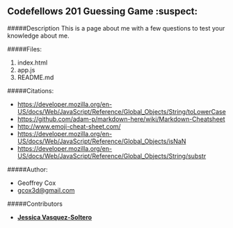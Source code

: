 ## **Codefellows 201 Guessing Game** :suspect:

#####Description
This is a page about me with a few questions to test your knowledge about me.

#####Files:
1. index.html
2. app.js
3. README.md

#####Citations:
* https://developer.mozilla.org/en-US/docs/Web/JavaScript/Reference/Global_Objects/String/toLowerCase
* https://github.com/adam-p/markdown-here/wiki/Markdown-Cheatsheet
* http://www.emoji-cheat-sheet.com/
* https://developer.mozilla.org/en-US/docs/Web/JavaScript/Reference/Global_Objects/isNaN
* https://developer.mozilla.org/en-US/docs/Web/JavaScript/Reference/Global_Objects/String/substr

#####Author:
* Geoffrey Cox
* gcox3d@gmail.com

#####Contributors
* [**Jessica Vasquez-Soltero**](https://github.com/jessicamvs/guessingGame)
